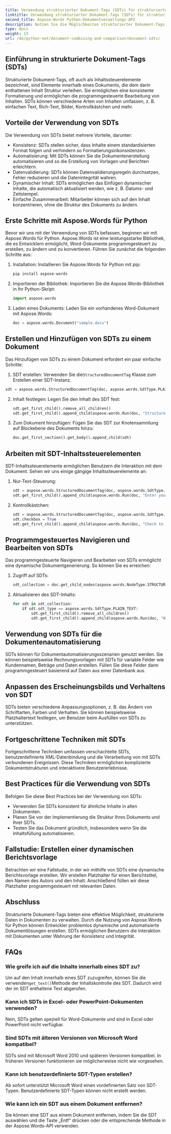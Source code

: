```yaml
---
title: Verwendung strukturierter Dokument-Tags (SDTs) für strukturierte Daten
linktitle: Verwendung strukturierter Dokument-Tags (SDTs) für strukturierte Daten
second_title: Aspose.Words Python-Dokumentverwaltungs-API
description: Nutzen Sie die Möglichkeiten strukturierter Dokument-Tags (SDTs) zum Organisieren von Inhalten. Erfahren Sie, wie Sie Aspose.Words für Python zum Implementieren von SDTs verwenden.
type: docs
weight: 13
url: /de/python-net/document-combining-and-comparison/document-sdts/
---
```


## Einführung in strukturierte Dokument-Tags (SDTs)

Strukturierte Dokument-Tags, oft auch als Inhaltssteuerelemente bezeichnet, sind Elemente innerhalb eines Dokuments, die dem darin enthaltenen Inhalt Struktur verleihen. Sie ermöglichen eine konsistente Formatierung und ermöglichen die programmgesteuerte Bearbeitung von Inhalten. SDTs können verschiedene Arten von Inhalten umfassen, z. B. einfachen Text, Rich-Text, Bilder, Kontrollkästchen und mehr.

## Vorteile der Verwendung von SDTs

Die Verwendung von SDTs bietet mehrere Vorteile, darunter:

- Konsistenz: SDTs stellen sicher, dass Inhalte einem standardisierten Format folgen und verhindern so Formatierungsinkonsistenzen.
- Automatisierung: Mit SDTs können Sie die Dokumentenerstellung automatisieren und so die Erstellung von Vorlagen und Berichten erleichtern.
- Datenvalidierung: SDTs können Datenvalidierungsregeln durchsetzen, Fehler reduzieren und die Datenintegrität wahren.
- Dynamischer Inhalt: SDTs ermöglichen das Einfügen dynamischer Inhalte, die automatisch aktualisiert werden, wie z. B. Datums- und Zeitstempel.
- Einfache Zusammenarbeit: Mitarbeiter können sich auf den Inhalt konzentrieren, ohne die Struktur des Dokuments zu ändern.

## Erste Schritte mit Aspose.Words für Python

Bevor wir uns mit der Verwendung von SDTs befassen, beginnen wir mit Aspose.Words für Python. Aspose.Words ist eine leistungsstarke Bibliothek, die es Entwicklern ermöglicht, Word-Dokumente programmgesteuert zu erstellen, zu ändern und zu konvertieren. Führen Sie zunächst die folgenden Schritte aus:

1. Installation: Installieren Sie Aspose.Words für Python mit pip:
   
   ```python
   pip install aspose-words
   ```

2. Importieren der Bibliothek: Importieren Sie die Aspose.Words-Bibliothek in Ihr Python-Skript:

   ```python
   import aspose.words
   ```

3. Laden eines Dokuments: Laden Sie ein vorhandenes Word-Dokument mit Aspose.Words:

   ```python
   doc = aspose.words.Document("sample.docx")
   ```

## Erstellen und Hinzufügen von SDTs zu einem Dokument

Das Hinzufügen von SDTs zu einem Dokument erfordert ein paar einfache Schritte:

1.  SDT erstellen: Verwenden Sie die`StructuredDocumentTag` Klasse zum Erstellen einer SDT-Instanz.

   ```python
   sdt = aspose.words.StructuredDocumentTag(doc, aspose.words.SdtType.PLAIN_TEXT)
   ```

2. Inhalt festlegen: Legen Sie den Inhalt des SDT fest:

   ```python
   sdt.get_first_child().remove_all_children()
   sdt.get_first_child().append_child(aspose.words.Run(doc, "Structured Content"))
   ```

3. Zum Dokument hinzufügen: Fügen Sie das SDT zur Knotensammlung auf Blockebene des Dokuments hinzu:

   ```python
   doc.get_first_section().get_body().append_child(sdt)
   ```

## Arbeiten mit SDT-Inhaltssteuerelementen

SDT-Inhaltssteuerelemente ermöglichen Benutzern die Interaktion mit dem Dokument. Sehen wir uns einige gängige Inhaltssteuerelemente an:

1. Nur-Text-Steuerung:

   ```python
   sdt = aspose.words.StructuredDocumentTag(doc, aspose.words.SdtType.PLAIN_TEXT)
   sdt.get_first_child().append_child(aspose.words.Run(doc, "Enter your name: "))
   ```

2. Kontrollkästchen:

   ```python
   sdt = aspose.words.StructuredDocumentTag(doc, aspose.words.SdtType.CHECKBOX)
   sdt.checkbox = True
   sdt.get_first_child().append_child(aspose.words.Run(doc, "Check to agree: "))
   ```

## Programmgesteuertes Navigieren und Bearbeiten von SDTs

Das programmgesteuerte Navigieren und Bearbeiten von SDTs ermöglicht eine dynamische Dokumentgenerierung. So können Sie es erreichen:

1. Zugriff auf SDTs:

   ```python
   sdt_collection = doc.get_child_nodes(aspose.words.NodeType.STRUCTURED_DOCUMENT_TAG, True)
   ```

2. Aktualisieren des SDT-Inhalts:

   ```python
   for sdt in sdt_collection:
       if sdt.sdt_type == aspose.words.SdtType.PLAIN_TEXT:
           sdt.get_first_child().remove_all_children()
           sdt.get_first_child().append_child(aspose.words.Run(doc, "New Content"))
   ```

## Verwendung von SDTs für die Dokumentenautomatisierung

SDTs können für Dokumentautomatisierungsszenarien genutzt werden. Sie können beispielsweise Rechnungsvorlagen mit SDTs für variable Felder wie Kundennamen, Beträge und Daten erstellen. Füllen Sie diese Felder dann programmgesteuert basierend auf Daten aus einer Datenbank aus.

## Anpassen des Erscheinungsbilds und Verhaltens von SDT

SDTs bieten verschiedene Anpassungsoptionen, z. B. das Ändern von Schriftarten, Farben und Verhalten. Sie können beispielsweise Platzhaltertext festlegen, um Benutzer beim Ausfüllen von SDTs zu unterstützen.

## Fortgeschrittene Techniken mit SDTs

Fortgeschrittene Techniken umfassen verschachtelte SDTs, benutzerdefinierte XML-Datenbindung und die Verarbeitung von mit SDTs verbundenen Ereignissen. Diese Techniken ermöglichen komplizierte Dokumentstrukturen und interaktivere Benutzererlebnisse.

## Best Practices für die Verwendung von SDTs

Befolgen Sie diese Best Practices bei der Verwendung von SDTs:

- Verwenden Sie SDTs konsistent für ähnliche Inhalte in allen Dokumenten.
- Planen Sie vor der Implementierung die Struktur Ihres Dokuments und Ihrer SDTs.
- Testen Sie das Dokument gründlich, insbesondere wenn Sie die Inhaltsfüllung automatisieren.

## Fallstudie: Erstellen einer dynamischen Berichtsvorlage

Betrachten wir eine Fallstudie, in der wir mithilfe von SDTs eine dynamische Berichtsvorlage erstellen. Wir erstellen Platzhalter für einen Berichtstitel, den Namen des Autors und den Inhalt. Anschließend füllen wir diese Platzhalter programmgesteuert mit relevanten Daten.

## Abschluss

Strukturierte Dokument-Tags bieten eine effektive Möglichkeit, strukturierte Daten in Dokumenten zu verwalten. Durch die Nutzung von Aspose.Words für Python können Entwickler problemlos dynamische und automatisierte Dokumentlösungen erstellen. SDTs ermöglichen Benutzern die Interaktion mit Dokumenten unter Wahrung der Konsistenz und Integrität.

## FAQs

### Wie greife ich auf die Inhalte innerhalb eines SDT zu?

 Um auf den Inhalt innerhalb eines SDT zuzugreifen, können Sie die verwenden`get_text()`Methode der Inhaltskontrolle des SDT. Dadurch wird der im SDT enthaltene Text abgerufen.

### Kann ich SDTs in Excel- oder PowerPoint-Dokumenten verwenden?

Nein, SDTs gelten speziell für Word-Dokumente und sind in Excel oder PowerPoint nicht verfügbar.

### Sind SDTs mit älteren Versionen von Microsoft Word kompatibel?

SDTs sind mit Microsoft Word 2010 und späteren Versionen kompatibel. In früheren Versionen funktionieren sie möglicherweise nicht wie vorgesehen.

### Kann ich benutzerdefinierte SDT-Typen erstellen?

Ab sofort unterstützt Microsoft Word einen vordefinierten Satz von SDT-Typen. Benutzerdefinierte SDT-Typen können nicht erstellt werden.

### Wie kann ich ein SDT aus einem Dokument entfernen?

Sie können eine SDT aus einem Dokument entfernen, indem Sie die SDT auswählen und die Taste „Entf“ drücken oder die entsprechende Methode in der Aspose.Words-API verwenden.